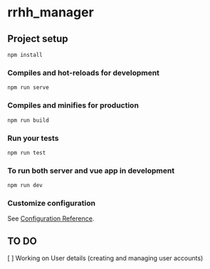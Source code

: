# rrhh_manager

## Project setup
```
npm install
```

### Compiles and hot-reloads for development
```
npm run serve
```

### Compiles and minifies for production
```
npm run build
```

### Run your tests
```
npm run test
```

### To run both server and vue app in development
```
npm run dev
```

### Customize configuration
See [Configuration Reference](https://cli.vuejs.org/config/).

## TO DO

[ ] Working on User details (creating and managing user accounts)
